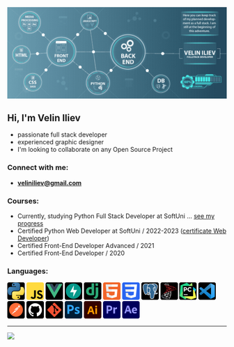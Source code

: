 <img src="./logos/github-newheader2.png" alt="Python">

## Hi, I'm Velin Iliev

- passionate full stack developer
- experienced graphic designer
- I'm looking to collaborate on any Open Source Project

### Connect with me:

- **veliniliev@gmail.com**

### Courses:

- Currently, studying Python Full Stack Developer at SoftUni ... [see my progress]
- Certified Python Web Developer at SoftUni / 2022-2023 ([certificate Web Developer])
- Certified Front-End Developer Advanced / 2021
- Certified Front-End Developer / 2020

### Languages:
<p>
    <img src="./logos/Python-logo-notext.svg" alt="Python" width="40" height="40">
    <img src="./logos/Javascript_badge.svg" alt="JavaScript" width="40" height="40">
    <img src="./logos/vuejs.svg" alt="VueJS" width="40" height="40">
    <img src="./logos/fastapi.svg" alt="FastAPI" width="40" height="40">
    <img src="./logos/django.svg" alt="Django" width="40" height="40">
    <img src="./logos/HTML5_logo_and_wordmark.svg" alt="HTML5" width="40" height="40">
    <img src="./logos/CSS3_logo_and_wordmark.svg" alt="CSS" width="40" height="40">
    <img src="./logos/Postgresql.svg" alt="PostgreSQL" width="40" height="40">
    <img src="./logos/mssql.svg" alt="MSSQL" width="40" height="40">
    <img src="./logos/PyCharm_Icon.svg" alt="Pycharm" width="40" height="40">
    <img src="./logos/vscode.svg" alt="VSCode" width="40" height="40">
    <img src="./logos/postman.svg" alt="Postman" width="40" height="40">
    <img src="./logos/Github.svg" alt="GitHub" width="40" height="40">
    <img src="./logos/git.svg" alt="Git Version Control" width="40" height="40">
    <img src="./logos/photoshop.svg" alt="Photoshop" width="40" height="40">
    <img src="./logos/illustrator.svg" alt="Illustrator" width="40" height="40">
    <img src="./logos/premiere.svg" alt="Premiere" width="40" height="40">
    <img src="./logos/afterEffects.svg" alt="AfterEffects" width="40" height="40">
</p>

<hr>

<img height="160" src="https://github-readme-stats-git-masterrstaa-rickstaa.vercel.app/api/top-langs/?username=VelinIliev&layout=compact&text_color=FFFFFF&bg_color=09131B&hide_border=true" />

[see my progress]:https://github.com/VelinIliev/SoftUni-Python-Full-Stack-Developer-progress

[certificate Web Developer]: https://softuni.bg/certificates/details/191128/8aab45c5
